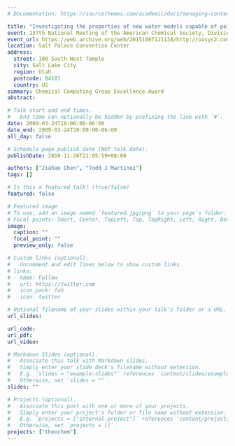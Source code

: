 ```yaml
---
# Documentation: https://sourcethemes.com/academic/docs/managing-content/

title: "Investigating the properties of new water models capable of polarization and intermolecular charge transfer"
event: 237th National Meeting of the American Chemical Society, Division of Computers in Chemistry
event_url: https://web.archive.org/web/20151007121138/http://oasys2.confex.com/acs/237nm/techprogram/S29312.HTM
location: Salt Palace Convention Center
address:
  street: 100 South West Temple
  city: Salt Lake City
  region: Utah
  postcode: 84101
  country: US
summary: Chemical Computing Group Excellence Award
abstract:

# Talk start and end times.
#   End time can optionally be hidden by prefixing the line with `#`.
date: 2009-03-24T18:00:00-06:00
date_end: 2009-03-24T20:00:00-06:00
all_day: false

# Schedule page publish date (NOT talk date).
publishDate: 2019-11-20T21:05:59+08:00

authors: ["Jiahao Chen", "Todd J Martínez"]
tags: []

# Is this a featured talk? (true/false)
featured: false

# Featured image
# To use, add an image named `featured.jpg/png` to your page's folder. 
# Focal points: Smart, Center, TopLeft, Top, TopRight, Left, Right, BottomLeft, Bottom, BottomRight.
image:
  caption: ""
  focal_point: ""
  preview_only: false

# Custom links (optional).
#   Uncomment and edit lines below to show custom links.
# links:
# - name: Follow
#   url: https://twitter.com
#   icon_pack: fab
#   icon: twitter

# Optional filename of your slides within your talk's folder or a URL.
url_slides:

url_code:
url_pdf:
url_video:

# Markdown Slides (optional).
#   Associate this talk with Markdown slides.
#   Simply enter your slide deck's filename without extension.
#   E.g. `slides = "example-slides"` references `content/slides/example-slides.md`.
#   Otherwise, set `slides = ""`.
slides: ""

# Projects (optional).
#   Associate this post with one or more of your projects.
#   Simply enter your project's folder or file name without extension.
#   E.g. `projects = ["internal-project"]` references `content/project/deep-learning/index.md`.
#   Otherwise, set `projects = []`.
projects: ["theochem"]
---
```


